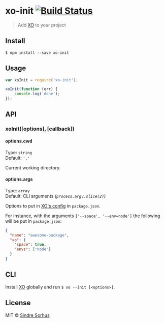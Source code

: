 # xo-init [![Build Status](https://travis-ci.org/sindresorhus/xo-init.svg?branch=master)](https://travis-ci.org/sindresorhus/xo-init)

> Add [XO](https://github.com/sindresorhus/xo) to your project


## Install

```
$ npm install --save xo-init
```


## Usage

```js
var xoInit = require('xo-init');

xoInit(function (err) {
	console.log('done');
});
```


## API

### xoInit([options], [callback])

#### options.cwd

Type: `string`  
Default: `'.'`

Current working directory.

#### options.args

Type: `array`  
Default: CLI arguments *(`process.argv.slice(2)`)*

Options to put in [XO's config](https://www.npmjs.com/package/xo#config) in `package.json`.

For instance, with the arguments `['--space', '--env=node']` the following will be put in `package.json`:

```json
{
  "name": "awesome-package",
  "xo": {
    "space": true,
    "envs": ["node"]
  }
}
```


## CLI

Install [XO](https://github.com/sindresorhus/xo) globally and run `$ xo --init [<options>]`.


## License

MIT © [Sindre Sorhus](http://sindresorhus.com)
